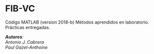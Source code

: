 # FIB-VC

Código MATLAB (version 2018-b)
Métodos aprendidos en laboratorio.  
Prácticas entregadas.

_**Autores**:  
Antonio J. Cabrera  
Paul Gazel-Anthoine_
